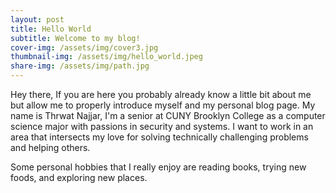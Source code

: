 ```yaml
---
layout: post
title: Hello World
subtitle: Welcome to my blog!
cover-img: /assets/img/cover3.jpg
thumbnail-img: /assets/img/hello_world.jpeg
share-img: /assets/img/path.jpg
---
```


Hey there, 
If you are here you probably already know a little bit about me but allow me to properly introduce myself and my personal blog page. My name is Thrwat Najjar, I'm a senior at CUNY Brooklyn College as a computer science major with passions in security and systems. I want to work in an area that intersects my love for solving technically challenging problems and helping others.

Some personal hobbies that I really enjoy are reading books, trying new foods, and exploring new places.
